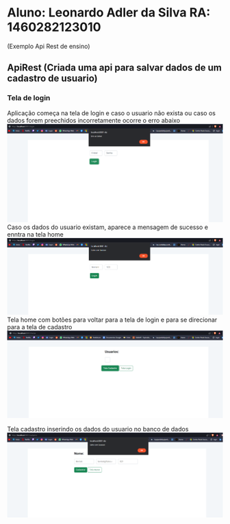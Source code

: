 # Aluno: Leonardo Adler da Silva RA: 1460282123010
(Exemplo Api Rest de ensino)


## ApiRest (Criada uma api para salvar dados de um cadastro de usuario)

### Tela de login
Aplicação começa na tela de login e caso o usuario não exista ou caso os dados forem preechidos incorretamente ocorre o erro abaixo
<img src="https://github.com/LeoAdlerr/bertoti/blob/main/lab3/bertotiApiRest/imgs/logon.png">
<br>
Caso os dados do usuario existam, aparece a mensagem de sucesso e enntra na tela home
<img src="https://github.com/LeoAdlerr/bertoti/blob/main/lab3/bertotiApiRest/imgs/LoginRight.png">
<br>
Tela home com botões para voltar para a tela de login e para se direcionar para a tela de cadastro
<img src="https://github.com/LeoAdlerr/bertoti/blob/main/lab3/bertotiApiRest/imgs/telaHomeC.png">

Tela cadastro inserindo os dados do usuario no banco de dados
<img src="https://github.com/LeoAdlerr/bertoti/blob/main/lab3/bertotiApiRest/imgs/TelaCadastro.png">


